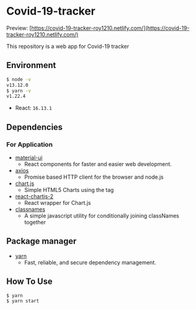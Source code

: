 # Covid-19-tracker

Preview: [https://covid-19-tracker-roy1210.netlify.com/](https://covid-19-tracker-roy1210.netlify.com/)

This repository is a web app for Covid-19 tracker

## Environment

```bash
$ node -v
v13.12.0
$ yarn -v
v1.22.4
```

- React: `16.13.1`

## Dependencies

### For Application

- [material-ui](https://github.com/mui-org/material-ui)
  - React components for faster and easier web development.
- [axios](https://github.com/axios/axios)
  - Promise based HTTP client for the browser and node.js
- [chart.js](https://github.com/chartjs/Chart.js)
  - Simple HTML5 Charts using the <canvas> tag
- [react-chartjs-2](https://github.com/jerairrest/react-chartjs-2)
  - React wrapper for Chart.js
- [classnames](https://github.com/JedWatson/classnames)
  - A simple javascript utility for conditionally joining classNames together

## Package manager

- [yarn](https://yarnpkg.com/)
  - Fast, reliable, and secure dependency management.

## How To Use

```bash
$ yarn
$ yarn start
```
